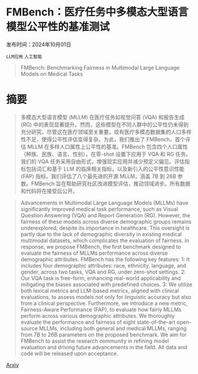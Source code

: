 # FMBench：医疗任务中多模态大型语言模型公平性的基准测试

发布时间：2024年10月01日

`LLM应用` `人工智能`

> FMBench: Benchmarking Fairness in Multimodal Large Language Models on Medical Tasks

# 摘要

> 多模态大型语言模型 (MLLM) 在医疗任务如视觉问答 (VQA) 和报告生成 (RG) 中的表现显著提升。然而，这些模型在不同人群中的公平性仍未得到充分研究，尽管这在医疗领域至关重要。现有医疗多模态数据集的人口多样性不足，使得公平性评估变得复杂。为此，我们推出了 FMBench，首个评估 MLLM 在多样人口属性上公平性的基准。FMBench 包含四个人口属性（种族、民族、语言、性别），在零-shot 设置下应用于 VQA 和 RG 任务。我们的 VQA 任务采用自由形式，增强现实应用并减少预定义偏见。评估指标包括词汇和基于 LLM 的临床相关指标，以及新引入的公平性意识性能 (FAP) 指标。我们评估了八个最先进的开源 MLLM，涵盖 7B 到 26B 参数。FMBench 旨在帮助研究社区改进模型评估，推动领域进步。所有数据和代码将在接受后公开。

> Advancements in Multimodal Large Language Models (MLLMs) have significantly improved medical task performance, such as Visual Question Answering (VQA) and Report Generation (RG). However, the fairness of these models across diverse demographic groups remains underexplored, despite its importance in healthcare. This oversight is partly due to the lack of demographic diversity in existing medical multimodal datasets, which complicates the evaluation of fairness. In response, we propose FMBench, the first benchmark designed to evaluate the fairness of MLLMs performance across diverse demographic attributes. FMBench has the following key features: 1: It includes four demographic attributes: race, ethnicity, language, and gender, across two tasks, VQA and RG, under zero-shot settings. 2: Our VQA task is free-form, enhancing real-world applicability and mitigating the biases associated with predefined choices. 3: We utilize both lexical metrics and LLM-based metrics, aligned with clinical evaluations, to assess models not only for linguistic accuracy but also from a clinical perspective. Furthermore, we introduce a new metric, Fairness-Aware Performance (FAP), to evaluate how fairly MLLMs perform across various demographic attributes. We thoroughly evaluate the performance and fairness of eight state-of-the-art open-source MLLMs, including both general and medical MLLMs, ranging from 7B to 26B parameters on the proposed benchmark. We aim for FMBench to assist the research community in refining model evaluation and driving future advancements in the field. All data and code will be released upon acceptance.

[Arxiv](https://arxiv.org/abs/2410.01089)
